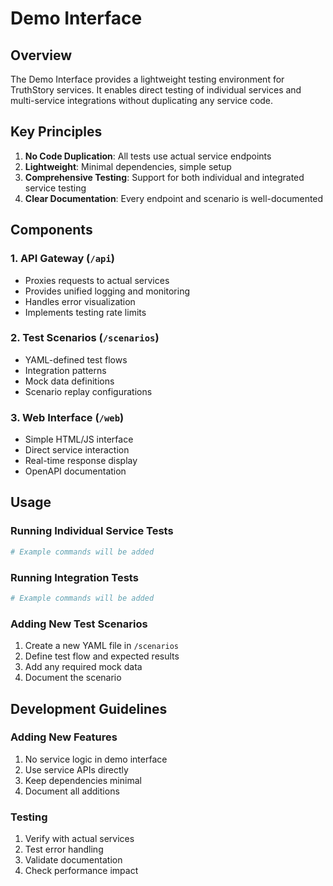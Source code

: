 # Demo Interface

## Overview
The Demo Interface provides a lightweight testing environment for TruthStory services. It enables direct testing of individual services and multi-service integrations without duplicating any service code.

## Key Principles
1. **No Code Duplication**: All tests use actual service endpoints
2. **Lightweight**: Minimal dependencies, simple setup
3. **Comprehensive Testing**: Support for both individual and integrated service testing
4. **Clear Documentation**: Every endpoint and scenario is well-documented

## Components

### 1. API Gateway (`/api`)
- Proxies requests to actual services
- Provides unified logging and monitoring
- Handles error visualization
- Implements testing rate limits

### 2. Test Scenarios (`/scenarios`)
- YAML-defined test flows
- Integration patterns
- Mock data definitions
- Scenario replay configurations

### 3. Web Interface (`/web`)
- Simple HTML/JS interface
- Direct service interaction
- Real-time response display
- OpenAPI documentation

## Usage

### Running Individual Service Tests
```bash
# Example commands will be added
```

### Running Integration Tests
```bash
# Example commands will be added
```

### Adding New Test Scenarios
1. Create a new YAML file in `/scenarios`
2. Define test flow and expected results
3. Add any required mock data
4. Document the scenario

## Development Guidelines

### Adding New Features
1. No service logic in demo interface
2. Use service APIs directly
3. Keep dependencies minimal
4. Document all additions

### Testing
1. Verify with actual services
2. Test error handling
3. Validate documentation
4. Check performance impact